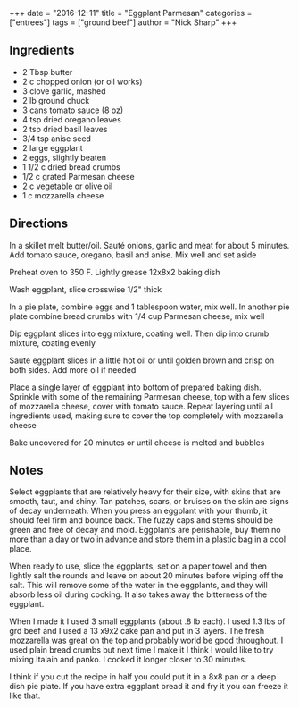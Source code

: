 +++
date = "2016-12-11"
title = "Eggplant Parmesan"
categories = ["entrees"]
tags = ["ground beef"]
author = "Nick Sharp"
+++

## Ingredients

- 2 Tbsp butter
- 2 c chopped onion (or oil works)
- 3 clove garlic, mashed
- 2 lb ground chuck
- 3 cans tomato sauce (8 oz)
- 4 tsp dried oregano leaves
- 2 tsp dried basil leaves
- 3/4 tsp anise seed
- 2 large eggplant
- 2 eggs, slightly beaten
- 1 1/2 c dried bread crumbs
- 1/2 c grated Parmesan cheese
- 2 c vegetable or olive oil
- 1 c mozzarella cheese


## Directions

In a skillet melt butter/oil. Sauté onions, garlic and meat for about 5 minutes. Add tomato sauce, oregano, basil and anise. Mix well and set aside

Preheat oven to 350 F. Lightly grease 12x8x2 baking dish

Wash eggplant, slice crosswise 1/2" thick

In a pie plate, combine eggs and 1 tablespoon water, mix well. In another pie plate combine bread crumbs with 1/4 cup Parmesan cheese, mix well

Dip eggplant slices into egg mixture, coating well. Then dip into crumb mixture, coating evenly

Saute eggplant slices in a little hot oil or until golden brown and crisp on both sides. Add more oil if needed

Place a single layer of eggplant into bottom of prepared baking dish. Sprinkle with some of the remaining Parmesan cheese, top with a few slices of mozzarella cheese, cover with tomato sauce. Repeat layering until all ingredients used, making sure to cover the top completely with mozzarella cheese

Bake uncovered for 20 minutes or until cheese is melted and bubbles

## Notes

Select eggplants that are relatively heavy for their size, with skins that are smooth, taut, and shiny. Tan patches, scars, or bruises on the skin are signs of decay underneath. When you press an eggplant with your thumb, it should feel firm and bounce back. The fuzzy caps and stems should be green and free of decay and mold. Eggplants are perishable,  buy them no more than a day or two in advance and store them in a plastic bag in a cool place. 

When ready to use, slice the eggplants, set on a paper towel and then lightly salt the rounds and leave on about  20  minutes before wiping off the salt. This will remove some of the water in the eggplants, and they will absorb less oil during cooking. It also takes away the bitterness of the eggplant.

When I made it  I used 3 small eggplants (about .8 lb each).  I used  1.3 lbs of grd beef and I used a 13 x9x2 cake pan and put in 3 layers.  The fresh mozzarella was great on the top and probably world be good throughout.  I used plain bread crumbs but next time  I make it I think I would like to try mixing Italain and panko. I cooked it longer closer to  30 minutes.

I think if you cut the recipe in half you could put it in a 8x8 pan or a deep dish pie plate.  If you have extra eggplant bread it and fry it you can freeze it like that.
